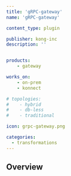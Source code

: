 ```yaml
---
title: 'gRPC-gateway'
name: 'gRPC-gateway'

content_type: plugin

publisher: kong-inc
description: ''


products:
    - gateway

works_on:
    - on-prem
    - konnect

# topologies:
#    - hybrid
#    - db-less
#    - traditional

icon: grpc-gateway.png

categories:
  - transformations
---
```


## Overview

